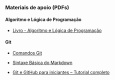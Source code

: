 <h3> Materiais de apoio (PDFs)</h3>



<h4>Algoritmo e Lógica de Programação</h4>

- [Livro - Algoritmo e Lógica de Programação](https://www.dca.ufrn.br/~affonso/DCA800/pdf/algoritmos_parte1.pdf)

<h4>Git</h4>

- [Comandos Git](https://github.com/n0cturn0/git-training/blob/main-training/git.md#removendo-arquivos)

- [Sintaxe Básica do Markdown](https://markdown.net.br/sintaxe-basica/)

- [Git e GitHub para iniciantes – Tutorial completo](https://fullcycle.com.br/git-e-github/)

  

  

  